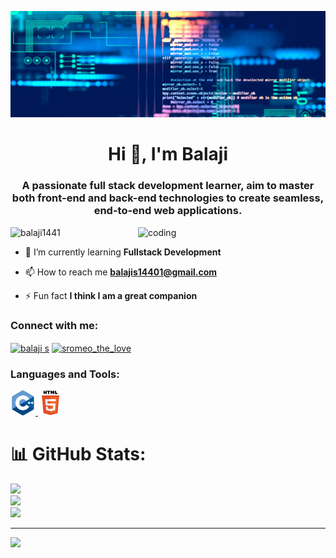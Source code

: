 ![logo](https://github.com/Balaji1441/Balaji1441/blob/main/Banner.jpg)
<h1 align="center">Hi 👋, I'm Balaji</h1>
<h3 align="center">A passionate full stack development learner, aim to master both front-end and back-end technologies to create seamless, end-to-end web applications.</h3>

<img align="right" alt="coding" width="300" src="https://media.tenor.com/3bTxZ4HdrysAAAAC/pixels-neon.gif">


<p align="left"> <img src="https://komarev.com/ghpvc/?username=balaji1441&label=Profile%20views&color=0e75b6&style=flat" alt="balaji1441" /> </p>

- 🌱 I’m currently learning **Fullstack Development**

- 📫 How to reach me **balajis14401@gmail.com**

- ⚡ Fun fact **I think I am a great companion**

<h3 align="left">Connect with me:</h3>
<p align="left">
<a href="https://www.linkedin.com/in/balaji-s-5369791b5/" target="blank"><img align="center" src="https://raw.githubusercontent.com/rahuldkjain/github-profile-readme-generator/master/src/images/icons/Social/linked-in-alt.svg" alt="balaji s" height="30" width="40" /></a>
<a href="https://instagram.com/sromeo_the_love" target="blank"><img align="center" src="https://raw.githubusercontent.com/rahuldkjain/github-profile-readme-generator/master/src/images/icons/Social/instagram.svg" alt="sromeo_the_love" height="30" width="40" /></a>
</p>
<h3 align="left">Languages and Tools:</h3>
<p align="left"> <a href="https://www.w3schools.com/cpp/" target="_blank" rel="noreferrer"> <img src="https://raw.githubusercontent.com/devicons/devicon/master/icons/cplusplus/cplusplus-original.svg" alt="cplusplus" width="40" height="40"/> </a> <a href="https://www.w3.org/html/" target="_blank" rel="noreferrer"> <img src="https://raw.githubusercontent.com/devicons/devicon/master/icons/html5/html5-original-wordmark.svg" alt="html5" width="40" height="40"/> </a> </p>


# 📊 GitHub Stats:
![](https://github-readme-stats.vercel.app/api?username=balaji1441&theme=radical&hide_border=false&include_all_commits=true&count_private=false)<br/>
![](https://github-readme-streak-stats.herokuapp.com/?user=balaji1441&theme=radical&hide_border=false)<br/>
![](https://github-readme-stats.vercel.app/api/top-langs/?username=balaji1441&theme=radical&hide_border=false&include_all_commits=true&count_private=false&layout=compact)

---
[![](https://visitcount.itsvg.in/api?id=balaji1441&icon=0&color=0)](https://visitcount.itsvg.in)


